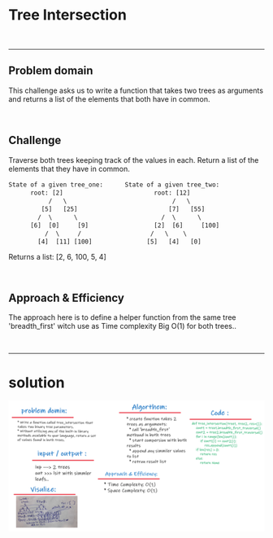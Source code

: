 # Tree Intersection

<br>
<hr>

## Problem domain
This challenge asks us to write a function that takes two trees as arguments and returns a list of the elements that both have in common.

<br>

## Challenge
Traverse both trees keeping track of the values in each. Return a list of the elements that they have in common.

```
State of a given tree_one:      State of a given tree_two:
      root: [2]                         root: [12]                           
           /   \                             /   \
         [5]   [25]                         [7]   [55]
        /  \      \                       /  \      \
      [6]  [0]     [9]                  [2]  [6]     [100]
          /  \     /                   /   \    \
        [4]  [11] [100]               [5]   [4]   [0]
```

Returns a list: [2, 6, 100, 5, 4]

<br>

## Approach & Efficiency
The approach here is to define a helper function from the same tree 'breadth_first' witch use as Time complexity Big O(1) for both trees..

<br>
<hr>

# solution

![cap](../assets/cc_class32WT.png)